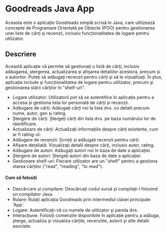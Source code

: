 # Goodreads Java App
Aceasta este o aplicație Goodreads simplă scrisă în Java, care utilizează concepte de Programare Orientată pe Obiecte (POO) pentru gestionarea unei liste de cărți și recenzii, inclusiv funcționalitatea de logare pentru utilizator.

## Descriere
Această aplicație vă permite să gestionați o listă de cărți, inclusiv adăugarea, ștergerea, actualizarea și afișarea detaliilor acestora, precum și a autorilor. Puteți să adăugați recenzii pentru cărți și să le vizualizați. În plus, aplicația include și funcționalitatea de logare pentru utilizator, precum și gestionarea stării cărților în "shelf-uri".
- Logare utilizator: Utilizatorii pot să se autentifice în aplicație pentru a accesa și gestiona lista lor personală de cărți și recenzii.
- Adăugare de cărți: Adăugați cărți noi la lista dvs. cu detalii precum nume, autor, gen și rating.
- Ștergere de cărți: Ștergeți cărți din lista dvs. pe baza numărului lor de identificare.
- Actualizare de cărți: Actualizați informațiile despre cărți existente, cum ar fi rating-ul.
- Adăugare de recenzii: Scrieți și adăugați recenzii pentru cărți.
- Afișare detaliată: Vizualizați detalii despre cărți, inclusiv autor, rating.
- Adăugare de autori: Adăugați autori noi în baza de date a aplicației.
- Ștergere de autori: Ștergeți autori din baza de date a aplicației.
- Gestionare shelf-uri: Fiecare utilizator are un "shelf" pentru a gestiona starea cărților ("read", "reading", "to read").

#### Cum să folosiți
- Descărcare și compilare: Descărcați codul sursă și compilați-l folosind un compilator Java.
- Rulare: Rulați aplicația Goodreads prin intermediul clasei principale 'App'.
- Logare: Autentificați-vă cu numele de utilizator și parola dvs.
- Interacțiune: Folosiți comenzile disponibile în aplicație pentru a adăuga, șterge, actualiza și vizualiza cărțile, recenziile, autorii și alte detalii asociate.

